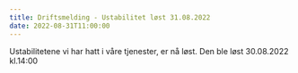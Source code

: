 ```yaml
---
title: Driftsmelding - Ustabilitet løst 31.08.2022
date: 2022-08-31T11:00:00
---
```

Ustabilitetene vi har hatt i våre tjenester, er nå løst. Den ble løst 30.08.2022 kl.14:00

